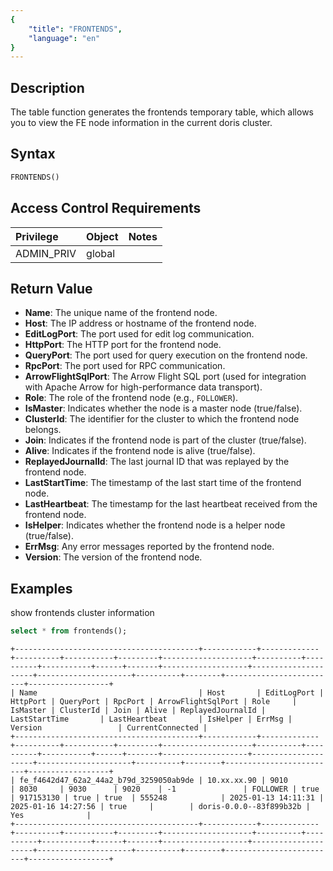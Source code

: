 ```yaml
---
{
    "title": "FRONTENDS",
    "language": "en"
}
---
```


<!--
Licensed to the Apache Software Foundation (ASF) under one
or more contributor license agreements.  See the NOTICE file
distributed with this work for additional information
regarding copyright ownership.  The ASF licenses this file
to you under the Apache License, Version 2.0 (the
"License"); you may not use this file except in compliance
with the License.  You may obtain a copy of the License at

  http://www.apache.org/licenses/LICENSE-2.0

Unless required by applicable law or agreed to in writing,
software distributed under the License is distributed on an
"AS IS" BASIS, WITHOUT WARRANTIES OR CONDITIONS OF ANY
KIND, either express or implied.  See the License for the
specific language governing permissions and limitations
under the License.
-->

## Description

The table function generates the frontends temporary table, which allows you to view the FE node information in the current doris cluster.

## Syntax
```sql
FRONTENDS()
```

## Access Control Requirements

| Privilege  | Object | Notes |
| :--------- |:-------|:------|
| ADMIN_PRIV | global |       |

## Return Value
- **Name**: The unique name of the frontend node.
- **Host**: The IP address or hostname of the frontend node.
- **EditLogPort**: The port used for edit log communication.
- **HttpPort**: The HTTP port for the frontend node.
- **QueryPort**: The port used for query execution on the frontend node.
- **RpcPort**: The port used for RPC communication.
- **ArrowFlightSqlPort**: The Arrow Flight SQL port (used for integration with Apache Arrow for high-performance data transport).
- **Role**: The role of the frontend node (e.g., `FOLLOWER`).
- **IsMaster**: Indicates whether the node is a master node (true/false).
- **ClusterId**: The identifier for the cluster to which the frontend node belongs.
- **Join**: Indicates if the frontend node is part of the cluster (true/false).
- **Alive**: Indicates if the frontend node is alive (true/false).
- **ReplayedJournalId**: The last journal ID that was replayed by the frontend node.
- **LastStartTime**: The timestamp of the last start time of the frontend node.
- **LastHeartbeat**: The timestamp for the last heartbeat received from the frontend node.
- **IsHelper**: Indicates whether the frontend node is a helper node (true/false).
- **ErrMsg**: Any error messages reported by the frontend node.
- **Version**: The version of the frontend node.

## Examples
show frontends cluster information
```sql
select * from frontends();
```

```text
+-----------------------------------------+------------+-------------+----------+-----------+---------+--------------------+----------+----------+-----------+------+-------+-------------------+---------------------+---------------------+----------+--------+-------------------------+------------------+
| Name                                    | Host       | EditLogPort | HttpPort | QueryPort | RpcPort | ArrowFlightSqlPort | Role     | IsMaster | ClusterId | Join | Alive | ReplayedJournalId | LastStartTime       | LastHeartbeat       | IsHelper | ErrMsg | Version                 | CurrentConnected |
+-----------------------------------------+------------+-------------+----------+-----------+---------+--------------------+----------+----------+-----------+------+-------+-------------------+---------------------+---------------------+----------+--------+-------------------------+------------------+
| fe_f4642d47_62a2_44a2_b79d_3259050ab9de | 10.xx.xx.90 | 9010        | 8030     | 9030      | 9020    | -1               | FOLLOWER | true     | 917153130 | true | true  | 555248            | 2025-01-13 14:11:31 | 2025-01-16 14:27:56 | true     |        | doris-0.0.0--83f899b32b | Yes              |
+-----------------------------------------+------------+-------------+----------+-----------+---------+--------------------+----------+----------+-----------+------+-------+-------------------+---------------------+---------------------+----------+--------+-------------------------+------------------+
```